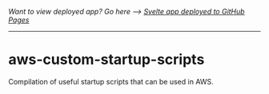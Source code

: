 *Want to view deployed app? Go here --> [Svelte app deployed to GitHub Pages](https://cottonpajamas.github.io/aws-custom-startup-scripts/)*

---

# aws-custom-startup-scripts
Compilation of useful startup scripts that can be used in AWS.
